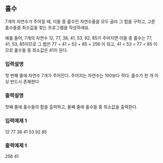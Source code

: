 ## 홀수

7개의 자연수가 주어질 때, 이들 중 홀수인 자연수들을 모두 골라 그 합을 구하고, 고른 홀수들중 최소값을 찾는 프로그램을 작성하세요.

예를 들어, 7개의 자연수 12, 77, 38, 41, 53, 92, 85가 주어지면 이들 중 홀수는 77, 41, 53, 85이므로 그 합은
77 + 41 + 53 + 85 = 256 이 되고,
41 < 53 < 77 < 85 이므로 홀수들 중 최소값은 41이 된다.

### 입력설명

첫 번째 줄에 자연수 7개가 주어진다. 주어지는 자연수는 100보다 작다. 홀수가 한 개 이상 반드시 존재한다

### 출력설명

첫째 줄에 홀수들의 합을 출력하고, 둘째 줄에 홀수들 중 최소값을 출력한다.

### 입력예제 1

12 77 38 41 53 92 85

### 출력예제 1

256
41
